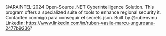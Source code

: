 
@ARAINTEL-2024 Open-Source .NET Cyberintelligence Solution. This program offers a specialized suite of tools to enhance regional security it. Contacten conmigo para conseguir el secrets.json.
Built by @rubenvmu
LinkedIn: https://www.linkedin.com/in/ruben-vasile-marcu-ungureanu-2477b9236?
